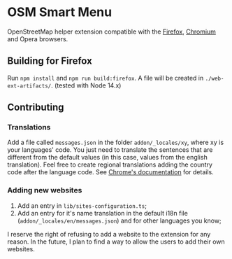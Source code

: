 # OSM Smart Menu
OpenStreetMap helper extension compatible with the [Firefox](https://addons.mozilla.org/pt-BR/firefox/addon/osm-smart-menu/), [Chromium](https://chrome.google.com/webstore/detail/osm-smart-menu/icipmdhgbkejfideagkhdebiaeohfijk?authuser=2) and Opera browsers.


## Building for Firefox
Run `npm install` and `npm run build:firefox`.
A file will be created in `./web-ext-artifacts/`.
(tested with Node 14.x)

## Contributing

### Translations
Add a file called `messages.json` in the folder `addon/_locales/xy`, where xy is your languages' code.
You just need to translate the sentences that are different from the default values (in this case, values from the english translation).
Feel free to create regional translations adding the country code after the language code.
See [Chrome's documentation](https://developer.chrome.com/webstore/i18n) for details.

### Adding new websites
1. Add an entry in `lib/sites-configuration.ts`;
2. Add an entry for it's name translation in the default i18n file (`addon/_locales/en/messages.json`) and for other languages you know;

I reserve the right of refusing to add a website to the extension for any reason.
In the future, I plan to find a way to allow the users to add their own websites.
